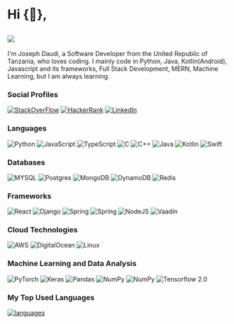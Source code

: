 # Hi {👋}, 

![](https://komarev.com/ghpvc/?username=josedaudi&color=green)
-------------------------------------------------

I'm Joseph Daudi, a Software Developer from the United Republic of Tanzania, who loves coding.
I mainly code in Python, Java, Kotlin(Android), Javascript and its frameworks, Full Stack Development, MERN, Machine Learning, but I am always learning.
<!-- My activities are much beyond my stream of education. -->
    
<!-- [<img src="https://github-profile-trophy.vercel.app/?username=josedaudi&column=8&theme=onedark" />]() -->

### Social Profiles

[<img alt="StackOverFlow" src="https://img.shields.io/badge/StackOverFlow%20-%23FF6F00.svg?&style=for-the-badge&logo=Stackoverflow&logoColor=white"/>](https://stackoverflow.com/users/4805642/joseph-daudi)
[<img alt="HackerRank" src="https://img.shields.io/badge/josedaudi%20-%230E141E.svg?&style=for-the-badge&logo=HackerRank&logoColor=white"/>]([https://www.hackerrank.com/joseph137](https://www.hackerrank.com/joseph137))
[<img alt="LinkedIn" src="https://img.shields.io/badge/linkedin%20-%230077B5.svg?&style=for-the-badge&logo=linkedin&logoColor=white"/>](https://www.linkedin.com/in/joseph-daudi/)


### Languages 

![Python](https://img.shields.io/badge/python%20-%2314354C.svg?&style=for-the-badge&logo=python&logoColor=white)
![JavaScript](https://img.shields.io/badge/javascript%20-%23323330.svg?&style=for-the-badge&logo=javascript&logoColor=%23F7DF1E)
![TypeScript](https://img.shields.io/badge/typescript%20-%23323330.svg?&style=for-the-badge&logo=typescript&logoColor=%23F7DF1E)
![C](https://img.shields.io/badge/c%20-%2300599C.svg?&style=for-the-badge&logo=c&logoColor=white)
![C++](https://img.shields.io/badge/c++%20-%2300599C.svg?&style=for-the-badge&logo=c%2B%2B&ogoColor=white)
![Java](https://img.shields.io/badge/java-%23ED8B00.svg?&style=for-the-badge&logo=java&logoColor=white)
![Kotlin](https://img.shields.io/badge/kotlin-%230095D5.svg?&style=for-the-badge&logo=kotlin&logoColor=white)
![Swift](https://img.shields.io/badge/swift-%23FA7343.svg?&style=for-the-badge&logo=swift&logoColor=white)

### Databases

![MYSQL](https://img.shields.io/badge/mysql-%23ffffff.svg?&style=for-the-badge&logo=mysql&logoColor=%23316192)
![Postgres](https://img.shields.io/badge/postgres-%23316192.svg?&style=for-the-badge&logo=postgresql&logoColor=white)
![MongoDB](https://img.shields.io/badge/MongoDB-%234ea94b.svg?&style=for-the-badge&logo=mongodb&logoColor=white)
![DynamoDB](https://img.shields.io/badge/DynamoDB-%234053D6.svg?&style=for-the-badge&logo=amazondynamodb&logoColor=white)
![Redis](https://img.shields.io/badge/Redis-%23DC382D.svg?&style=for-the-badge&logo=redis&logoColor=white)

### Frameworks

![React](https://img.shields.io/badge/react%20-%2320232a.svg?&style=for-the-badge&logo=react&logoColor=%2361DAFB)
![Django](https://img.shields.io/badge/django%20-%23092E20.svg?&style=for-the-badge&logo=django&logoColor=white)
![Spring](https://img.shields.io/badge/spring%20MVC%20-%236DB33F.svg?&style=for-the-badge&logo=spring&logoColor=white)
![Spring](https://img.shields.io/badge/spring%20Boot%20-%236DB33F.svg?&style=for-the-badge&logo=springboot&logoColor=white)
![NodeJS](https://img.shields.io/badge/node.js%20-%23339933.svg?&style=for-the-badge&logo=nodedotjs&logoColor=white)
![Vaadin](https://img.shields.io/badge/Vaadin%20-%2300B4F0.svg?&style=for-the-badge&logo=vaadin&logoColor=white)

### Cloud Technologies

![AWS](https://img.shields.io/badge/AWS%20-%23FF9900.svg?&style=for-the-badge&logo=amazon-aws&logoColor=white)
![DigitalOcean](https://img.shields.io/badge/DigitalOcean-%230167ff.svg?&style=for-the-badge&logo=digitalOcean&logoColor=white)
![Linux](https://img.shields.io/badge/-Linux-%23FCC624?&style=for-the-badge&logo=Linux&logoColor=black)

### Machine Learning and Data Analysis

![PyTorch](https://img.shields.io/badge/PyTorch%20-%23EE4C2C.svg?&style=for-the-badge&logo=PyTorch&logoColor=white)
![Keras](https://img.shields.io/badge/Keras%20-%23D00000.svg?&style=for-the-badge&logo=Keras&logoColor=white)
![Pandas](https://img.shields.io/badge/pandas%20-%23150458.svg?&style=for-the-badge&logo=pandas&logoColor=white)
![NumPy](https://img.shields.io/badge/numpy%20-%23013243.svg?&style=for-the-badge&logo=numpy&logoColor=white)
![NumPy](https://img.shields.io/badge/scikit%20Learn%20-%23F7931E.svg?&style=for-the-badge&logo=scikit-learn&logoColor=white)
![Tensorflow 2.0](https://img.shields.io/badge/TensorFlow%20-%23FF6F00.svg?&style=for-the-badge&logo=TensorFlow&logoColor=white)

### My Top Used Languages

[![languages](https://github-readme-stats.vercel.app/api/top-langs/?username=josedaudi&count_private=true&show_icons=true&theme=light&border_radius=9)]()
